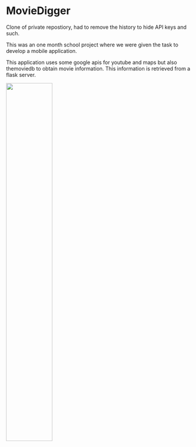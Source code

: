 # MovieDigger

Clone of private repostiory, had to remove the history to hide API keys and such.

This was an one month school project where we were given the task to develop a mobile application.

This application uses some google apis for youtube and maps but also themoviedb to obtain movie information. This information is retrieved from a flask server.

[<img src="https://img.youtube.com/vi/dLSPP8pP7b0/maxresdefault.jpg" width="50%">](https://youtu.be/dLSPP8pP7b0)
